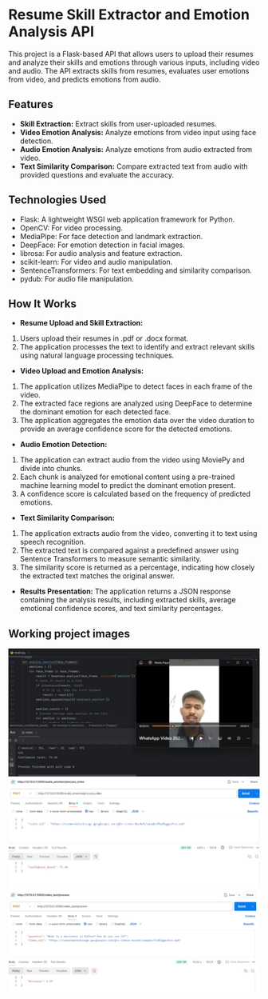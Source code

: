 # Resume Skill Extractor and Emotion Analysis API

This project is a Flask-based API that allows users to upload their resumes and analyze their skills and emotions through various inputs, including video and audio. The API extracts skills from resumes, evaluates user emotions from video, and predicts emotions from audio.

## Features

- **Skill Extraction:** Extract skills from user-uploaded resumes.
- **Video Emotion Analysis:** Analyze emotions from video input using face detection.
- **Audio Emotion Analysis:** Analyze emotions from audio extracted from video.
- **Text Similarity Comparison:** Compare extracted text from audio with provided questions and evaluate the accuracy.

## Technologies Used

- Flask: A lightweight WSGI web application framework for Python.
- OpenCV: For video processing.
- MediaPipe: For face detection and landmark extraction.
- DeepFace: For emotion detection in facial images.
- librosa: For audio analysis and feature extraction.
- scikit-learn: For video and audio manipulation.
- SentenceTransformers: For text embedding and similarity comparison.
- pydub: For audio file manipulation.

## How It Works
- **Resume Upload and Skill Extraction:**
1. Users upload their resumes in .pdf or .docx format.
2. The application processes the text to identify and extract relevant skills using natural language processing techniques.

- **Video Upload and Emotion Analysis:**
1. The application utilizes MediaPipe to detect faces in each frame of the video.
2. The extracted face regions are analyzed using DeepFace to determine the dominant emotion for each detected face.
3. The application aggregates the emotion data over the video duration to provide an average confidence score for the detected emotions.

- **Audio Emotion Detection:**
1. The application can extract audio from the video using MoviePy and divide into chunks.
2. Each chunk is analyzed for emotional content using a pre-trained machine learning model to predict the dominant emotion present.
3. A confidence score is calculated based on the frequency of predicted emotions.

- **Text Similarity Comparison:**
1. The application extracts audio from the video, converting it to text using speech recognition.
2. The extracted text is compared against a predefined answer using Sentence Transformers to measure semantic similarity.
3. The similarity score is returned as a percentage, indicating how closely the extracted text matches the original answer.

- **Results Presentation:**
The application returns a JSON response containing the analysis results, including extracted skills, average emotional confidence scores, and text similarity percentages.


## Working project images
![Alt text](assets/video_confidence.jpeg)
![Alt text](assets/audio_confidence.png)
![Alt text](assets/answer_accuracy.png)

